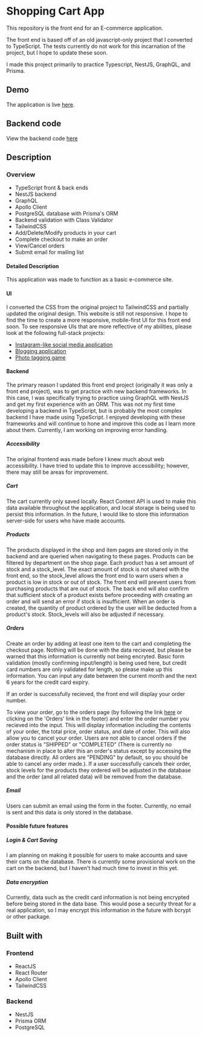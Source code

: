 # Shopping Cart App

This repository is the front end for an E-commerce application.

The front end is based off of an old javascript-only project that I converted to TypeScript. The tests currently do not work for this incarnation of the project, but I hope to update these soon.

I made this project primarily to practice Typescript, NestJS, GraphQL, and Prisma.

## Demo

The application is live [here](https://shopping-cart-henna-zeta.vercel.app/).

## Backend code

View the backend code [here](https://github.com/Stillwell-C/shoppingCartAPI)

## Description

### Overview

- TypeScript front & back ends
- NestJS backend
- GraphQL
- Apollo Client
- PostgreSQL database with Prisma's ORM
- Backend validation with Class Validator
- TailwindCSS
- Add/Delete/Modify products in your cart
- Complete checkout to make an order
- View/Cancel orders
- Submit email for mailing list

#### Detailed Description

This application was made to function as a basic e-commerce site.

#### UI

I converted the CSS from the original project to TailwindCSS and partially updated the original design. This website is still not responsive. I hope to find the time to create a more responsive, mobile-first UI for this front end soon. To see responsive UIs that are more reflective of my abilities, please look at the following full-stack projects:

- [Instagram-like social media application](https://github.com/Stillwell-C/gram-copy)
- [Blogging application](https://github.com/Stillwell-C/blog-frontend)
- [Photo tagging game](https://github.com/Stillwell-C/photoTag)

#### Backend

The primary reason I updated this front end project (originally it was only a front end project), was to get practice with new backend frameworks. In this case, I was specifically trying to practice using GraphQL with NestJS and get my first experience with an ORM. This was not my first time developing a backend in TypeScript, but is probably the most complex backend I have made using TypeScript. I enjoyed developing with these frameworks and will continue to hone and improve this code as I learn more about them. Currently, I am working on improving error handling.

##### Accessibility

The original frontend was made before I knew much about web accessibility. I have tried to update this to improve accessibility; however, there may still be areas for improvement.

##### Cart

The cart currently only saved locally. React Context API is used to make this data available throughout the application, and local storage is being used to persist this information. In the future, I would like to store this information server-side for users who have made accounts.

##### Products

The products displayed in the shop and item pages are stored only in the backend and are queried when navigating to these pages. Products can be filtered by department on the shop page. Each product has a set amount of stock and a stock_level. The exact amount of stock is not shared with the front end, so the stock_level allows the front end to warn users when a product is low in stock or out of stock. The front end will prevent users from purchasing products that are out of stock. The back end will also confirm that sufficient stock of a product exists before proceeding with creating an order and will send an error if stock is insufficient. When an order is created, the quantity of product ordered by the user will be deducted from a product's stock. Stock_levels will also be adjusted if necessary.

##### Orders

Create an order by adding at least one item to the cart and completing the checkout page. Nothing will be done with the data recieved, but please be warned that this information is currently not being encryted. Basic form validation (mostly confirming input/length) is being used here, but credit card numbers are only validated for length, so please make up this information. You can input any date between the current month and the next 6 years for the credit card expiry.

If an order is successfully recieved, the front end will display your order number.

To view your order, go to the orders page (by following the link [here](https://shopping-cart-henna-zeta.vercel.app/orders) or clicking on the 'Orders' link in the footer) and enter the order number you recieved into the input. This will display information including the contents of your order, the total price, order status, and date of order. This will also allow you to cancel your order. Users are not able to cancel orders if the order status is "SHIPPED" or "COMPLETED" (There is currently no mechanism in place to alter this an order's status except by accessing the database directly. All orders are "PENDING" by default, so you should be able to cancel any order made.). If a user successfully cancels their order, stock levels for the products they ordered will be adjusted in the database and the order (and all related data) will be removed from the database.

##### Email

Users can submit an email using the form in the footer. Currently, no email is sent and this data is only stored in the database.

#### Possible future features

##### Login & Cart Saving

I am planning on making it possible for users to make accounts and save their carts on the database. There is currently some provisional work on the cart on the backend, but I haven't had much time to invest in this yet.

##### Data encryption

Currently, data such as the credit card information is not being encrypted before being stored in the data base. This would pose a security threat for a real application, so I may encrypt this information in the future with bcrypt or other package.

## Built with

### Frontend

- ReactJS
- React Router
- Apollo Client
- TailwindCSS

### Backend

- NestJS
- Prisma ORM
- PostgreSQL
